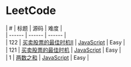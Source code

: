 # LeetCode

| # | 标题 | 源码 | 难度 |  
| ------ | ------ | ------ |  
| 122 | [买卖股票的最佳时机II](https://leetcode-cn.com/problems/best-time-to-buy-and-sell-stock-ii/description/) | [JavaScript](https://github.com/jiangx831/LeetCode/blob/master/Array/122.%E4%B9%B0%E5%8D%96%E8%82%A1%E7%A5%A8%E7%9A%84%E6%9C%80%E4%BD%B3%E6%97%B6%E6%9C%BA-ii.js) | Easy |   
| 121 | [买卖股票的最佳时机](https://leetcode-cn.com/problems/best-time-to-buy-and-sell-stock/description/) | [JavaScript](https://github.com/jiangx831/LeetCode/blob/master/Array/121.%E4%B9%B0%E5%8D%96%E8%82%A1%E7%A5%A8%E7%9A%84%E6%9C%80%E4%BD%B3%E6%97%B6%E6%9C%BA.js) | Easy |  
| 1 | [两数之和](https://leetcode-cn.com/problems/two-sum/description/) | [JavaScript](https://github.com/jiangx831/LeetCode/blob/master/Array/1.%E4%B8%A4%E6%95%B0%E4%B9%8B%E5%92%8C.js) | Easy |  